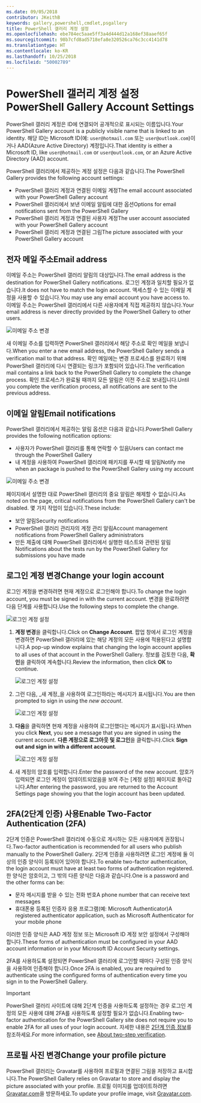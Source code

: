 ```yaml
---
ms.date: 09/05/2018
contributor: JKeithB
keywords: gallery,powershell,cmdlet,psgallery
title: PowerShell 갤러리 계정 설정
ms.openlocfilehash: ebe784ec5aae5ff3a4d444d12a168ef38aaef65f
ms.sourcegitcommit: 98b7cfd8ad5718efa8e320526ca76c3cc4141d78
ms.translationtype: HT
ms.contentlocale: ko-KR
ms.lasthandoff: 10/25/2018
ms.locfileid: "50002789"
---
```

# <a name="powershell-gallery-account-settings"></a><span data-ttu-id="e8cc0-103">PowerShell 갤러리 계정 설정</span><span class="sxs-lookup"><span data-stu-id="e8cc0-103">PowerShell Gallery Account Settings</span></span>

<span data-ttu-id="e8cc0-104">PowerShell 갤러리 계정은 ID에 연결되어 공개적으로 표시되는 이름입니다.</span><span class="sxs-lookup"><span data-stu-id="e8cc0-104">Your PowerShell Gallery account is a publicly visible name that is linked to an identity.</span></span> <span data-ttu-id="e8cc0-105">해당 ID는 Microsoft ID(예: `user@hotmail.com` 또는 `user@outlook.com`)이거나 AAD(Azure Active Directory) 계정입니다.</span><span class="sxs-lookup"><span data-stu-id="e8cc0-105">That identity is either a Microsoft ID, like `user@hotmail.com` or `user@outlook.com`, or an Azure Active Directory (AAD) account.</span></span>

<span data-ttu-id="e8cc0-106">PowerShell 갤러리에서 제공하는 계정 설정은 다음과 같습니다.</span><span class="sxs-lookup"><span data-stu-id="e8cc0-106">The PowerShell Gallery provides the following account settings:</span></span>

- <span data-ttu-id="e8cc0-107">PowerShell 갤러리 계정과 연결된 이메일 계정</span><span class="sxs-lookup"><span data-stu-id="e8cc0-107">The email account associated with your PowerShell Gallery account</span></span>
- <span data-ttu-id="e8cc0-108">PowerShell 갤러리에서 보낸 이메일 알림에 대한 옵션</span><span class="sxs-lookup"><span data-stu-id="e8cc0-108">Options for email notifications sent from the PowerShell Gallery</span></span>
- <span data-ttu-id="e8cc0-109">PowerShell 갤러리 계정과 연결된 사용자 계정</span><span class="sxs-lookup"><span data-stu-id="e8cc0-109">The user account associated with your PowerShell Gallery account</span></span>
- <span data-ttu-id="e8cc0-110">PowerShell 갤러리 계정과 연결된 그림</span><span class="sxs-lookup"><span data-stu-id="e8cc0-110">The picture associated with your PowerShell Gallery account</span></span>

## <a name="email-address"></a><span data-ttu-id="e8cc0-111">전자 메일 주소</span><span class="sxs-lookup"><span data-stu-id="e8cc0-111">Email address</span></span>

<span data-ttu-id="e8cc0-112">이메일 주소는 PowerShell 갤러리 알림의 대상입니다.</span><span class="sxs-lookup"><span data-stu-id="e8cc0-112">The email address is the destination for PowerShell Gallery notifications.</span></span> <span data-ttu-id="e8cc0-113">로그인 계정과 일치할 필요가 없습니다.</span><span class="sxs-lookup"><span data-stu-id="e8cc0-113">It does not have to match the login account.</span></span> <span data-ttu-id="e8cc0-114">액세스할 수 있는 이메일 계정을 사용할 수 있습니다.</span><span class="sxs-lookup"><span data-stu-id="e8cc0-114">You may use any email account you have access to.</span></span> <span data-ttu-id="e8cc0-115">이메일 주소는 PowerShell 갤러리에서 다른 사용자에게 직접 제공하지 않습니다.</span><span class="sxs-lookup"><span data-stu-id="e8cc0-115">Your email address is never directly provided by the PowerShell Gallery to other users.</span></span>

![이메일 주소 변경](../../Images/PSGallery_AcccountEmailAddress.png)

<span data-ttu-id="e8cc0-117">새 이메일 주소를 입력하면 PowerShell 갤러리에서 해당 주소로 확인 메일을 보냅니다.</span><span class="sxs-lookup"><span data-stu-id="e8cc0-117">When you enter a new email address, the PowerShell Gallery sends a verification mail to that address.</span></span> <span data-ttu-id="e8cc0-118">확인 메일에는 변경 프로세스를 완료하기 위해 PowerShell 갤러리에 다시 연결되는 링크가 포함되어 있습니다.</span><span class="sxs-lookup"><span data-stu-id="e8cc0-118">The verification mail contains a link back to the PowerShell Gallery to complete the change process.</span></span> <span data-ttu-id="e8cc0-119">확인 프로세스가 완료될 때까지 모든 알림은 이전 주소로 보내집니다.</span><span class="sxs-lookup"><span data-stu-id="e8cc0-119">Until you complete the verification process, all notifications are sent to the previous address.</span></span>

## <a name="email-notifications"></a><span data-ttu-id="e8cc0-120">이메일 알림</span><span class="sxs-lookup"><span data-stu-id="e8cc0-120">Email notifications</span></span>

<span data-ttu-id="e8cc0-121">PowerShell 갤러리에서 제공하는 알림 옵션은 다음과 같습니다.</span><span class="sxs-lookup"><span data-stu-id="e8cc0-121">PowerShell Gallery provides the following notification options:</span></span>

- <span data-ttu-id="e8cc0-122">사용자가 PowerShell 갤러리를 통해 연락할 수 있음</span><span class="sxs-lookup"><span data-stu-id="e8cc0-122">Users can contact me through the PowerShell Gallery</span></span>
- <span data-ttu-id="e8cc0-123">내 계정을 사용하여 PowerShell 갤러리에 패키지를 푸시할 때 알림</span><span class="sxs-lookup"><span data-stu-id="e8cc0-123">Notify me when an package is pushed to the PowerShell Gallery using my account</span></span>

![이메일 주소 변경](../../Images/PSGallery_AccountEmailOptions.png)

<span data-ttu-id="e8cc0-125">페이지에서 설명한 대로 PowerShell 갤러리의 중요 알림은 해제할 수 없습니다.</span><span class="sxs-lookup"><span data-stu-id="e8cc0-125">As noted on the page, critical notifications from the PowerShell Gallery can't be disabled.</span></span>
<span data-ttu-id="e8cc0-126">몇 가지 작업이 있습니다.</span><span class="sxs-lookup"><span data-stu-id="e8cc0-126">These include:</span></span>

- <span data-ttu-id="e8cc0-127">보안 알림</span><span class="sxs-lookup"><span data-stu-id="e8cc0-127">Security notifications</span></span>
- <span data-ttu-id="e8cc0-128">PowerShell 갤러리 관리자의 계정 관리 알림</span><span class="sxs-lookup"><span data-stu-id="e8cc0-128">Account management notifications from PowerShell Gallery administrators</span></span>
- <span data-ttu-id="e8cc0-129">만든 제출에 대해 PowerShell 갤러리에서 실행한 테스트와 관련된 알림</span><span class="sxs-lookup"><span data-stu-id="e8cc0-129">Notifications about the tests run by the PowerShell Gallery for submissions you have made</span></span>

## <a name="change-your-login-account"></a><span data-ttu-id="e8cc0-130">로그인 계정 변경</span><span class="sxs-lookup"><span data-stu-id="e8cc0-130">Change your login account</span></span>

<span data-ttu-id="e8cc0-131">로그인 계정을 변경하려면 현재 계정으로 로그인해야 합니다.</span><span class="sxs-lookup"><span data-stu-id="e8cc0-131">To change the login account, you must be signed in with the current account.</span></span> <span data-ttu-id="e8cc0-132">변경을 완료하려면 다음 단계를 사용합니다.</span><span class="sxs-lookup"><span data-stu-id="e8cc0-132">Use the following steps to complete the change.</span></span>

![로그인 계정 설정](../../Images/PSGallery_LoginAccountSettings.png)

1. <span data-ttu-id="e8cc0-134">**계정 변경**을 클릭합니다.</span><span class="sxs-lookup"><span data-stu-id="e8cc0-134">Click on **Change Account**.</span></span> <span data-ttu-id="e8cc0-135">팝업 창에서 로그인 계정을 변경하면 PowerShell 갤러리에 있는 해당 계정의 모든 사용에 적용된다고 설명합니다.</span><span class="sxs-lookup"><span data-stu-id="e8cc0-135">A pop-up window explains that changing the login account applies to all uses of that account in the PowerShell Gallery.</span></span> <span data-ttu-id="e8cc0-136">정보를 검토한 다음, **확인**을 클릭하여 계속합니다.</span><span class="sxs-lookup"><span data-stu-id="e8cc0-136">Review the information, then click **OK** to continue.</span></span>

   ![로그인 계정 설정](../../Images/PSGallery_LoginAccountChange-1.png)

2. <span data-ttu-id="e8cc0-138">그런 다음, _새 계정_을 사용하여 로그인하라는 메시지가 표시됩니다.</span><span class="sxs-lookup"><span data-stu-id="e8cc0-138">You are then prompted to sign in using the _new account_.</span></span>

   ![로그인 계정 설정](../../Images/PSGallery_LoginAccountChange-2.png)

3. <span data-ttu-id="e8cc0-140">**다음**을 클릭하면 현재 계정을 사용하여 로그인했다는 메시지가 표시됩니다.</span><span class="sxs-lookup"><span data-stu-id="e8cc0-140">When you click **Next**, you see a message that you are signed in using the current account.</span></span>
   <span data-ttu-id="e8cc0-141">**다른 계정으로 로그아웃 및 로그인**을 클릭합니다.</span><span class="sxs-lookup"><span data-stu-id="e8cc0-141">Click **Sign out and sign in with a different account**.</span></span>

   ![로그인 계정 설정](../../Images/PSGallery_LoginAccountChange-3.png)

4. <span data-ttu-id="e8cc0-143">새 계정의 암호를 입력합니다.</span><span class="sxs-lookup"><span data-stu-id="e8cc0-143">Enter the password of the new account.</span></span> <span data-ttu-id="e8cc0-144">암호가 입력되면 로그인 계정이 업데이트되었음을 보여 주는 [계정 설정] 페이지로 돌아갑니다.</span><span class="sxs-lookup"><span data-stu-id="e8cc0-144">After entering the password, you are returned to the Account Settings page showing you that the login account has been updated.</span></span>


## <a name="enable-two-factor-authentication-2fa"></a><span data-ttu-id="e8cc0-145">2FA(2단계 인증) 사용</span><span class="sxs-lookup"><span data-stu-id="e8cc0-145">Enable Two-Factor Authentication (2FA)</span></span>

<span data-ttu-id="e8cc0-146">2단계 인증은 PowerShell 갤러리에 수동으로 게시하는 모든 사용자에게 권장됩니다.</span><span class="sxs-lookup"><span data-stu-id="e8cc0-146">Two-factor authentication is recommended for all users who publish manually to the PowerShell Gallery.</span></span> <span data-ttu-id="e8cc0-147">2단계 인증을 사용하려면 로그인 계정에 둘 이상의 인증 양식이 등록되어 있어야 합니다.</span><span class="sxs-lookup"><span data-stu-id="e8cc0-147">To enable two-factor authentication, the login account must have at least two forms of authentication registered.</span></span> <span data-ttu-id="e8cc0-148">한 양식은 암호이고, 그 밖의 다른 양식은 다음과 같습니다.</span><span class="sxs-lookup"><span data-stu-id="e8cc0-148">One is a password and the other forms can be:</span></span>

- <span data-ttu-id="e8cc0-149">문자 메시지를 받을 수 있는 전화 번호</span><span class="sxs-lookup"><span data-stu-id="e8cc0-149">A phone number that can receive text messages</span></span>
- <span data-ttu-id="e8cc0-150">휴대폰용 등록된 인증자 응용 프로그램(예: Microsoft Authenticator)</span><span class="sxs-lookup"><span data-stu-id="e8cc0-150">A registered authenticator application, such as Microsoft Authenticator for your mobile phone</span></span>

<span data-ttu-id="e8cc0-151">이러한 인증 양식은 AAD 계정 정보 또는 Microsoft ID 계정 보안 설정에서 구성해야 합니다.</span><span class="sxs-lookup"><span data-stu-id="e8cc0-151">These forms of authentication must be configured in your AAD account information or in your Microsoft ID Account Security settings.</span></span>

<span data-ttu-id="e8cc0-152">2FA를 사용하도록 설정되면 PowerShell 갤러리에 로그인할 때마다 구성된 인증 양식을 사용하여 인증해야 합니다.</span><span class="sxs-lookup"><span data-stu-id="e8cc0-152">Once 2FA is enabled, you are required to authenticate using the configured forms of authentication every time you sign in to the PowerShell Gallery.</span></span>

> [!IMPORTANT]
> <span data-ttu-id="e8cc0-153">PowerShell 갤러리 사이트에 대해 2단계 인증을 사용하도록 설정하는 경우 로그인 계정의 모든 사용에 대해 2FA를 사용하도록 설정할 필요가 없습니다.</span><span class="sxs-lookup"><span data-stu-id="e8cc0-153">Enabling two-factor authentication for the PowerShell Gallery site does not require you to enable 2FA for all uses of your login account.</span></span> <span data-ttu-id="e8cc0-154">자세한 내용은 [2단계 인증 정보](https://support.microsoft.com/help/12408/microsoft-account-about-two-step-verification)를 참조하세요.</span><span class="sxs-lookup"><span data-stu-id="e8cc0-154">For more information, see [About two-step verification](https://support.microsoft.com/help/12408/microsoft-account-about-two-step-verification).</span></span>

## <a name="change-your-profile-picture"></a><span data-ttu-id="e8cc0-155">프로필 사진 변경</span><span class="sxs-lookup"><span data-stu-id="e8cc0-155">Change your profile picture</span></span>

<span data-ttu-id="e8cc0-156">PowerShell 갤러리는 Gravatar를 사용하여 프로필과 연결된 그림을 저장하고 표시합니다.</span><span class="sxs-lookup"><span data-stu-id="e8cc0-156">The PowerShell Gallery relies on Gravatar to store and display the picture associated with your profile.</span></span> <span data-ttu-id="e8cc0-157">프로필 이미지를 업데이트하려면 [Gravatar.com](http://www.gravatar.com/)을 방문하세요.</span><span class="sxs-lookup"><span data-stu-id="e8cc0-157">To update your profile image, visit [Gravatar.com](http://www.gravatar.com/).</span></span>
